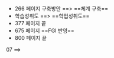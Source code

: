 
+ 266 페이지 구축방안 ==> ==체계 구축==
+ 학습성취도 ==> ==학업성취도==
+ 377 페이지 끝
+ 675 페이지 ==FGI 반영==
+ 800 페이지 끝



07 ==> 